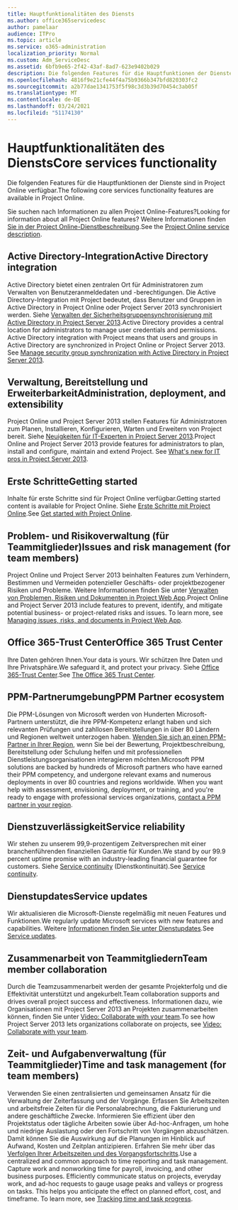 ```yaml
---
title: Hauptfunktionalitäten des Diensts
ms.author: office365servicedesc
author: pamelaar
audience: ITPro
ms.topic: article
ms.service: o365-administration
localization_priority: Normal
ms.custom: Adm_ServiceDesc
ms.assetid: 6bfb9e65-2f42-43af-8ad7-623e9402b029
description: Die folgenden Features für die Hauptfunktionen der Dienste sind in Project Online verfügbar.
ms.openlocfilehash: 4816f9e21cfe44f4a75b9366b347bfd820303fc2
ms.sourcegitcommit: a2b77dae1341753f5f98c3d3b39d70454c3ab05f
ms.translationtype: MT
ms.contentlocale: de-DE
ms.lasthandoff: 03/24/2021
ms.locfileid: "51174130"
---
```

# <a name="core-services-functionality"></a><span data-ttu-id="aecd0-103">Hauptfunktionalitäten des Diensts</span><span class="sxs-lookup"><span data-stu-id="aecd0-103">Core services functionality</span></span>

<span data-ttu-id="aecd0-104">Die folgenden Features für die Hauptfunktionen der Dienste sind in Project Online verfügbar.</span><span class="sxs-lookup"><span data-stu-id="aecd0-104">The following core services functionality features are available in Project Online.</span></span>
  
<span data-ttu-id="aecd0-105">Sie suchen nach Informationen zu allen Project Online-Features?</span><span class="sxs-lookup"><span data-stu-id="aecd0-105">Looking for information about all Project Online features?</span></span> <span data-ttu-id="aecd0-106">Weitere Informationen finden [Sie in der Project Online-Dienstbeschreibung](project-online-service-description.md).</span><span class="sxs-lookup"><span data-stu-id="aecd0-106">See the [Project Online service description](project-online-service-description.md).</span></span>
  
## <a name="active-directory-integration"></a><span data-ttu-id="aecd0-107">Active Directory-Integration</span><span class="sxs-lookup"><span data-stu-id="aecd0-107">Active Directory integration</span></span>

<span data-ttu-id="aecd0-p102">Active Directory bietet einen zentralen Ort für Administratoren zum Verwalten von Benutzeranmeldedaten und -berechtigungen. Die Active Directory-Integration mit Project bedeutet, dass Benutzer und Gruppen in Active Directory in Project Online oder Project Server 2013 synchronisiert werden. Siehe [Verwalten der Sicherheitsgruppensynchronisierung mit Active Directory in Project Server 2013](/project/manage-security-group-synchronization-with-active-directory-in-project-server).</span><span class="sxs-lookup"><span data-stu-id="aecd0-p102">Active Directory provides a central location for administrators to manage user credentials and permissions. Active Directory integration with Project means that users and groups in Active Directory are synchronized in Project Online or Project Server 2013. See [Manage security group synchronization with Active Directory in Project Server 2013](/project/manage-security-group-synchronization-with-active-directory-in-project-server).</span></span>
  
## <a name="administration-deployment-and-extensibility"></a><span data-ttu-id="aecd0-111">Verwaltung, Bereitstellung und Erweiterbarkeit</span><span class="sxs-lookup"><span data-stu-id="aecd0-111">Administration, deployment, and extensibility</span></span>

<span data-ttu-id="aecd0-p103">Project Online und Project Server 2013 stellen Features für Administratoren zum Planen, Installieren, Konfigurieren, Warten und Erweitern von Project bereit. Siehe [Neuigkeiten für IT-Experten in Project Server 2013](/project/what-s-new-for-it-pros-in-project-server-2016).</span><span class="sxs-lookup"><span data-stu-id="aecd0-p103">Project Online and Project Server 2013 provide features for administrators to plan, install and configure, maintain and extend Project. See [What's new for IT pros in Project Server 2013](/project/what-s-new-for-it-pros-in-project-server-2016).</span></span>
  
## <a name="getting-started"></a><span data-ttu-id="aecd0-114">Erste Schritte</span><span class="sxs-lookup"><span data-stu-id="aecd0-114">Getting started</span></span>

<span data-ttu-id="aecd0-115">Inhalte für erste Schritte sind für Project Online verfügbar.</span><span class="sxs-lookup"><span data-stu-id="aecd0-115">Getting started content is available for Project Online.</span></span> <span data-ttu-id="aecd0-116">Siehe [Erste Schritte mit Project Online](https://support.office.com/article/E3E5F64F-ADA5-4F9D-A578-130B2D4E5F11).</span><span class="sxs-lookup"><span data-stu-id="aecd0-116">See [Get started with Project Online](https://support.office.com/article/E3E5F64F-ADA5-4F9D-A578-130B2D4E5F11).</span></span>
  
## <a name="issues-and-risk-management-for-team-members"></a><span data-ttu-id="aecd0-117">Problem- und Risikoverwaltung (für Teammitglieder)</span><span class="sxs-lookup"><span data-stu-id="aecd0-117">Issues and risk management (for team members)</span></span>

<span data-ttu-id="aecd0-p105">Project Online und Project Server 2013 beinhalten Features zum Verhindern, Bestimmen und Vermeiden potenzieller Geschäfts- oder projektbezogener Risiken und Probleme. Weitere Informationen finden Sie unter [Verwalten von Problemen, Risiken und Dokumenten in Project Web App](/previous-versions/office/project-server-2010/hh767484(v=office.14)).</span><span class="sxs-lookup"><span data-stu-id="aecd0-p105">Project Online and Project Server 2013 include features to prevent, identify, and mitigate potential business- or project-related risks and issues. To learn more, see [Managing issues, risks, and documents in Project Web App](/previous-versions/office/project-server-2010/hh767484(v=office.14)).</span></span>
  
## <a name="office-365-trust-center"></a><span data-ttu-id="aecd0-120">Office 365-Trust Center</span><span class="sxs-lookup"><span data-stu-id="aecd0-120">Office 365 Trust Center</span></span>

<span data-ttu-id="aecd0-121">Ihre Daten gehören Ihnen.</span><span class="sxs-lookup"><span data-stu-id="aecd0-121">Your data is yours.</span></span> <span data-ttu-id="aecd0-122">Wir schützen Ihre Daten und Ihre Privatsphäre.</span><span class="sxs-lookup"><span data-stu-id="aecd0-122">We safeguard it, and protect your privacy.</span></span> <span data-ttu-id="aecd0-123">Siehe [Office 365-Trust Center](https://go.microsoft.com/fwlink/?LinkId=402637).</span><span class="sxs-lookup"><span data-stu-id="aecd0-123">See [The Office 365 Trust Center](https://go.microsoft.com/fwlink/?LinkId=402637).</span></span>
  
## <a name="ppm-partner-ecosystem"></a><span data-ttu-id="aecd0-124">PPM-Partnerumgebung</span><span class="sxs-lookup"><span data-stu-id="aecd0-124">PPM Partner ecosystem</span></span>

<span data-ttu-id="aecd0-p107">Die PPM-Lösungen von Microsoft werden von Hunderten Microsoft-Partnern unterstützt, die ihre PPM-Kompetenz erlangt haben und sich relevanten Prüfungen und zahllosen Bereitstellungen in über 80 Ländern und Regionen weltweit unterzogen haben. [Wenden Sie sich an einen PPM-Partner in Ihrer Region](https://go.microsoft.com/fwlink/p/?LinkId=272646), wenn Sie bei der Bewertung, Projektbeschreibung, Bereitstellung oder Schulung helfen und mit professionellen Dienstleistungsorganisationen interagieren möchten.</span><span class="sxs-lookup"><span data-stu-id="aecd0-p107">Microsoft PPM solutions are backed by hundreds of Microsoft partners who have earned their PPM competency, and undergone relevant exams and numerous deployments in over 80 countries and regions worldwide. When you want help with assessment, envisioning, deployment, or training, and you're ready to engage with professional services organizations, [contact a PPM partner in your region](https://go.microsoft.com/fwlink/p/?LinkId=272646).</span></span>
  
## <a name="service-reliability"></a><span data-ttu-id="aecd0-127">Dienstzuverlässigkeit</span><span class="sxs-lookup"><span data-stu-id="aecd0-127">Service reliability</span></span>

<span data-ttu-id="aecd0-128">Wir stehen zu unserem 99,9-prozentigem Zeitversprechen mit einer branchenführenden finanziellen Garantie für Kunden.</span><span class="sxs-lookup"><span data-stu-id="aecd0-128">We stand by our 99.9 percent uptime promise with an industry-leading financial guarantee for customers.</span></span> <span data-ttu-id="aecd0-129">Siehe [Service continuity](https://go.microsoft.com/fwlink/?LinkId=402653) (Dienstkontinuität).</span><span class="sxs-lookup"><span data-stu-id="aecd0-129">See [Service continuity](https://go.microsoft.com/fwlink/?LinkId=402653).</span></span>
  
## <a name="service-updates"></a><span data-ttu-id="aecd0-130">Dienstupdates</span><span class="sxs-lookup"><span data-stu-id="aecd0-130">Service updates</span></span>

<span data-ttu-id="aecd0-131">Wir aktualisieren die Microsoft-Dienste regelmäßig mit neuen Features und Funktionen.</span><span class="sxs-lookup"><span data-stu-id="aecd0-131">We regularly update Microsoft services with new features and capabilities.</span></span> <span data-ttu-id="aecd0-132">Weitere [Informationen finden Sie unter Dienstupdates](../office-365-platform-service-description/service-updates.md).</span><span class="sxs-lookup"><span data-stu-id="aecd0-132">See [Service updates](../office-365-platform-service-description/service-updates.md).</span></span>
  
## <a name="team-member-collaboration"></a><span data-ttu-id="aecd0-133">Zusammenarbeit von Teammitgliedern</span><span class="sxs-lookup"><span data-stu-id="aecd0-133">Team member collaboration</span></span>

<span data-ttu-id="aecd0-134">Durch die Teamzusammenarbeit werden der gesamte Projekterfolg und die Effektivität unterstützt und angekurbelt.</span><span class="sxs-lookup"><span data-stu-id="aecd0-134">Team collaboration supports and drives overall project success and effectiveness.</span></span> <span data-ttu-id="aecd0-135">Informationen dazu, wie Organisationen mit Project Server 2013 an Projekten zusammenarbeiten können, finden Sie unter [Video: Collaborate with your team](https://go.microsoft.com/fwlink/?LinkId=402628).</span><span class="sxs-lookup"><span data-stu-id="aecd0-135">To see how Project Server 2013 lets organizations collaborate on projects, see [Video: Collaborate with your team](https://go.microsoft.com/fwlink/?LinkId=402628).</span></span>
  
## <a name="time-and-task-management-for-team-members"></a><span data-ttu-id="aecd0-136">Zeit- und Aufgabenverwaltung (für Teammitglieder)</span><span class="sxs-lookup"><span data-stu-id="aecd0-136">Time and task management (for team members)</span></span>

<span data-ttu-id="aecd0-p111">Verwenden Sie einen zentralisierten und gemeinsamen Ansatz für die Verwaltung der Zeiterfassung und der Vorgänge. Erfassen Sie Arbeitszeiten und arbeitsfreie Zeiten für die Personalabrechnung, die Fakturierung und andere geschäftliche Zwecke. Informieren Sie effizient über den Projektstatus oder tägliche Arbeiten sowie über Ad-hoc-Anfragen, um hohe und niedrige Auslastung oder den Fortschritt von Vorgängen abzuschätzen. Damit können Sie die Auswirkung auf die Planungen im Hinblick auf Aufwand, Kosten und Zeitplan antizipieren. Erfahren Sie mehr über das [Verfolgen Ihrer Arbeitszeiten und des Vorgangsfortschritts](https://go.microsoft.com/fwlink/p/?LinkId=271321).</span><span class="sxs-lookup"><span data-stu-id="aecd0-p111">Use a centralized and common approach to time reporting and task management. Capture work and nonworking time for payroll, invoicing, and other business purposes. Efficiently communicate status on projects, everyday work, and ad-hoc requests to gauge usage peaks and valleys or progress on tasks. This helps you anticipate the effect on planned effort, cost, and timeframe. To learn more, see [Tracking time and task progress](https://go.microsoft.com/fwlink/p/?LinkId=271321).</span></span>
